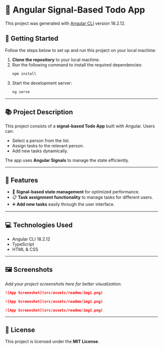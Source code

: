 # 📝 Angular Signal-Based Todo App

This project was generated with [Angular CLI](https://github.com/angular/angular-cli) version 18.2.12.

## 🚀 Getting Started

Follow the steps below to set up and run this project on your local machine:

1. **Clone the repository** to your local machine.
2. Run the following command to install the required dependencies:
   ```bash
   npm install
   ```
3. Start the development server:
   ```bash
   ng serve
   ```

---

## 📚 Project Description

This project consists of a **signal-based Todo App** built with Angular. Users can:

- Select a person from the list.
- Assign tasks to the relevant person.
- Add new tasks dynamically.

The app uses **Angular Signals** to manage the state efficiently.

---

## 🎯 Features

- 🧩 **Signal-based state management** for optimized performance.
- 📋 **Task assignment functionality** to manage tasks for different users.
- ➕ **Add new tasks** easily through the user interface.

---

## 💻 Technologies Used

- Angular CLI 18.2.12
- TypeScript
- HTML & CSS

---

## 🖼️ Screenshots

*Add your project screenshots here for better visualization.*

```markdown
![App Screenshot](src/assets/readme/img1.png)
```

```markdown
![App Screenshot](src/assets/readme/img2.png)
```

```markdown
![App Screenshot](src/assets/readme/img3.png)
```

---

## 📄 License

This project is licensed under the **MIT License**.
